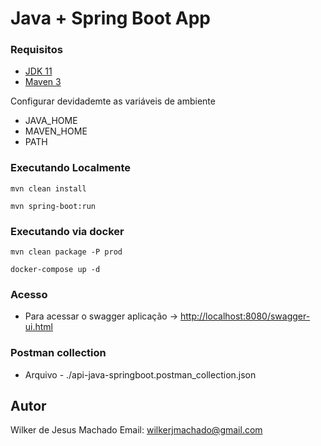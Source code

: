 # Java + Spring Boot App

### Requisitos

- [JDK 11](https://www.oracle.com/br/java/technologies/javase-jdk11-downloads.html)
- [Maven 3](https://maven.apache.org/download.cgi)

Configurar devidademte as variáveis de ambiente
- JAVA_HOME
- MAVEN_HOME
- PATH

### Executando Localmente

```shell
mvn clean install
```

```shell
mvn spring-boot:run
```

### Executando via docker

```shell
mvn clean package -P prod
```

```shell
docker-compose up -d
```

### Acesso

* Para acessar o swagger aplicação -> [http://localhost:8080/swagger-ui.html](http://localhost:8080/swagger-ui.html)

### Postman collection

* Arquivo - ./api-java-springboot.postman_collection.json

## Autor
Wilker de Jesus Machado
Email: <wilkerjmachado@gmail.com>